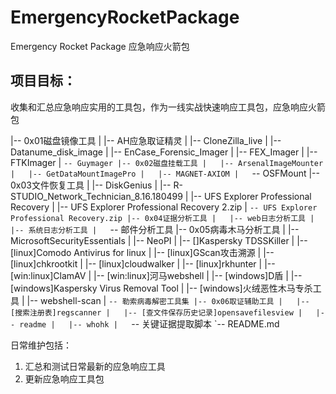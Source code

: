# EmergencyRocketPackage
Emergency Rocket Package 应急响应火箭包

## 项目目标：
收集和汇总应急响应实用的工具包，作为一线实战快速响应工具包，应急响应火箭包

|-- 0x01磁盘镜像工具
|   |-- AH应急取证精灵
|   |-- CloneZilla_live
|   |-- Datanume_disk_image
|   |-- EnCase_Forensic_Imager
|   |-- FEX_Imager 
|   |-- FTKImager
|   `-- Guymager
|-- 0x02磁盘挂载工具
|   |-- ArsenalImageMounter
|   |-- GetDataMountImagePro
|   |-- MAGNET-AXIOM
|   `-- OSFMount
|-- 0x03文件恢复工具
|   |-- DiskGenius
|   |-- R-STUDIO_Network_Technician_8.16.180499
|   |-- UFS Explorer Professional Recovery
|   |-- UFS Explorer Professional Recovery 2.zip
|   `-- UFS Explorer Professional Recovery.zip
|-- 0x04证据分析工具
|   |-- web日志分析工具
|   |-- 系统日志分析工具
|   `-- 邮件分析工具
|-- 0x05病毒木马分析工具
|   |-- MicrosoftSecurityEssentials
|   |-- NeoPI
|   |-- []Kaspersky TDSSKiller
|   |-- [linux]Comodo Antivirus for linux
|   |-- [linux]GScan攻击溯源
|   |-- [linux]chkrootkit
|   |-- [linux]cloudwalker
|   |-- [linux]rkhunter
|   |-- [win:linux]ClamAV
|   |-- [win:linux]河马webshell
|   |-- [windows]D盾
|   |-- [windows]Kaspersky Virus Removal Tool
|   |-- [windows]火绒恶性木马专杀工具
|   |-- webshell-scan
|   `-- 勒索病毒解密工具集
|-- 0x06取证辅助工具
|   |-- [搜索注册表]regscanner
|   |-- [查文件保存历史记录]opensavefilesview
|   |-- readme
|   |-- whohk
|   `-- 关键证据提取脚本
`-- README.md



日常维护包括：
1. 汇总和测试日常最新的应急响应工具
2. 更新应急响应工具包